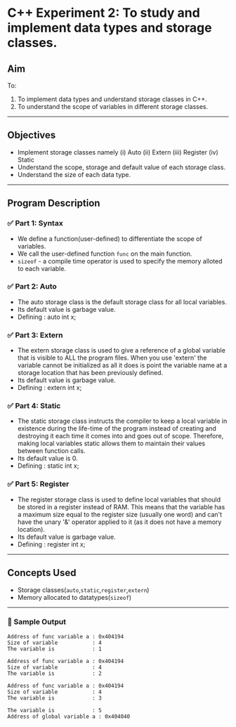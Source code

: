 # C++ Experiment 2: To study and implement data types and storage classes.

## Aim

To:
1. To implement data types and understand storage classes in C++.
2. To understand the scope of variables in different storage classes.

---

## Objectives

- Implement storage classes namely
  (i) Auto
  (ii) Extern
  (iii) Register
  (iv) Static
- Understand the scope, storage and default value of each storage class.
- Understand the size of each data type.

---

## Program Description

### ✅ Part 1: Syntax
- We define a function(user-defined) to differentiate the scope of variables.
- We call the user-defined function `func` on the main function.
- `sizeof` - a compile time operator is used to specify the memory alloted to each variable. 

### ✅ Part 2: Auto
 - The auto storage class is the default storage class for all local variables.
 - Its default value is garbage value.
 - Defining : auto int x;


### ✅ Part 3: Extern 
 - The extern storage class is used to give a reference of a global variable that is visible to ALL the program files. When you use 'extern' the variable cannot be initialized as all it does is point the variable name at a storage location that has been previously defined.
 - Its default value is garbage value.
 - Defining : extern int x;

### ✅ Part 4: Static
 - The static storage class instructs the compiler to keep a local variable in existence during the life-time of the program instead of creating and destroying it each time it comes into and goes out of scope. Therefore, making local variables static allows them to maintain their values between function calls.
 - Its default value is 0.
 - Defining : static int x;

### ✅ Part 5: Register
 - The register storage class is used to define local variables that should be stored in a register instead of RAM. This means that the variable has a maximum size equal to the register size (usually one word) and can't have the unary '&' operator applied to it (as it does not have a memory location).
 - Its default value is garbage value.
 - Defining : register int x;

---

## Concepts Used

- Storage classes(`auto`,`static`,`register`,`extern`)
- Memory allocated to datatypes(`sizeof`)

---
### 🧪 Sample Output

```
Address of func variable a : 0x404194
Size of variable           : 4
The variable is            : 1

Address of func variable a : 0x404194
Size of variable           : 4
The variable is            : 2

Address of func variable a : 0x404194
Size of variable           : 4
The variable is            : 3

The variable is            : 5
Address of global variable a : 0x404040
```
 

